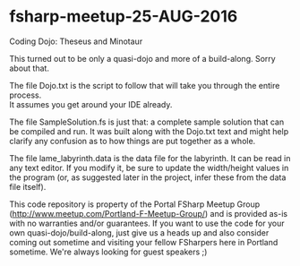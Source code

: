 # fsharp-meetup-25-AUG-2016
Coding Dojo: Theseus and Minotaur

This turned out to be only a quasi-dojo and more of a build-along.  Sorry about that.

The file Dojo.txt is the script to follow that will take you through the entire process.  
It assumes you get around your IDE already.

The file SampleSolution.fs is just that: a complete sample solution that can be compiled and run.
It was built along with the Dojo.txt text and might help clarify any confusion as to how things are put together
as a whole.

The file lame_labyrinth.data is the data file for the labyrinth.  It can be read in any text editor.  If you modify it, be
sure to update the width/height values in the program (or, as suggested later in the project, infer these from the data
file itself).

This code repository is property of the Portal FSharp Meetup Group (http://www.meetup.com/Portland-F-Meetup-Group/) 
and is provided as-is with no warranties and/or guarantees.
If you want to use the code for your own quasi-dojo/build-along, just give us a heads up and also consider coming out sometime
and visiting your fellow FSharpers here in Portland sometime.  We're always looking for guest speakers ;)
